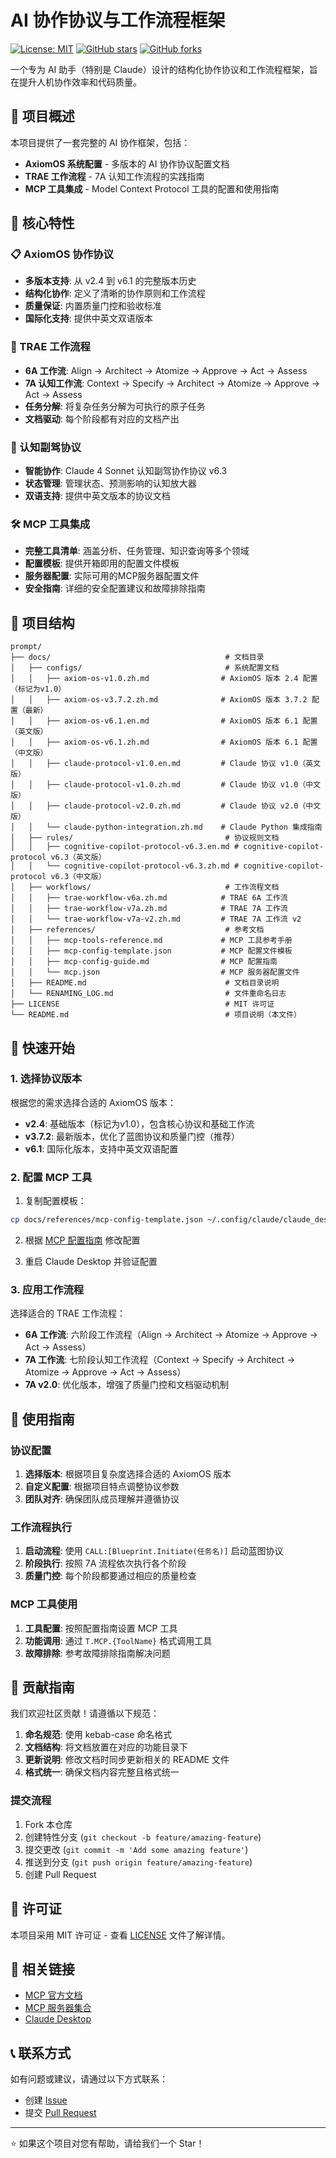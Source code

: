 # AI 协作协议与工作流程框架

[![License: MIT](https://img.shields.io/badge/License-MIT-yellow.svg)](https://opensource.org/licenses/MIT)
[![GitHub stars](https://img.shields.io/github/stars/IIXINGCHEN/prompt.svg)](https://github.com/IIXINGCHEN/prompt/stargazers)
[![GitHub forks](https://img.shields.io/github/forks/IIXINGCHEN/prompt.svg)](https://github.com/IIXINGCHEN/prompt/network)

一个专为 AI 助手（特别是 Claude）设计的结构化协作协议和工作流程框架，旨在提升人机协作效率和代码质量。

## 🎯 项目概述

本项目提供了一套完整的 AI 协作框架，包括：

- **AxiomOS 系统配置** - 多版本的 AI 协作协议配置文档
- **TRAE 工作流程** - 7A 认知工作流程的实践指南
- **MCP 工具集成** - Model Context Protocol 工具的配置和使用指南

## 🚀 核心特性

### 📋 AxiomOS 协作协议
- **多版本支持**: 从 v2.4 到 v6.1 的完整版本历史
- **结构化协作**: 定义了清晰的协作原则和工作流程
- **质量保证**: 内置质量门控和验收标准
- **国际化支持**: 提供中英文双语版本

### 🔄 TRAE 工作流程
- **6A 工作流**: Align → Architect → Atomize → Approve → Act → Assess
- **7A 认知工作流**: Context → Specify → Architect → Atomize → Approve → Act → Assess
- **任务分解**: 将复杂任务分解为可执行的原子任务
- **文档驱动**: 每个阶段都有对应的文档产出

### 🧠 认知副驾协议
- **智能协作**: Claude 4 Sonnet 认知副驾协作协议 v6.3
- **状态管理**: 管理状态、预测影响的认知放大器
- **双语支持**: 提供中英文版本的协议文档

### 🛠️ MCP 工具集成
- **完整工具清单**: 涵盖分析、任务管理、知识查询等多个领域
- **配置模板**: 提供开箱即用的配置文件模板
- **服务器配置**: 实际可用的MCP服务器配置文件
- **安全指南**: 详细的安全配置建议和故障排除指南

## 📁 项目结构

```
prompt/
├── docs/                                       # 文档目录
│   ├── configs/                                # 系统配置文档
│   │   ├── axiom-os-v1.0.zh.md                # AxiomOS 版本 2.4 配置（标记为v1.0）
│   │   ├── axiom-os-v3.7.2.zh.md              # AxiomOS 版本 3.7.2 配置（最新）
│   │   ├── axiom-os-v6.1.en.md                # AxiomOS 版本 6.1 配置（英文版）
│   │   ├── axiom-os-v6.1.zh.md                # AxiomOS 版本 6.1 配置（中文版）
│   │   ├── claude-protocol-v1.0.en.md         # Claude 协议 v1.0（英文版）
│   │   ├── claude-protocol-v1.0.zh.md         # Claude 协议 v1.0（中文版）
│   │   ├── claude-protocol-v2.0.zh.md         # Claude 协议 v2.0（中文版）
│   │   └── claude-python-integration.zh.md    # Claude Python 集成指南
│   ├── rules/                                  # 协议规则文档
│   │   ├── cognitive-copilot-protocol-v6.3.en.md # cognitive-copilot-protocol v6.3（英文版）
│   │   └── cognitive-copilot-protocol-v6.3.zh.md # cognitive-copilot-protocol v6.3（中文版）
│   ├── workflows/                              # 工作流程文档
│   │   ├── trae-workflow-v6a.zh.md            # TRAE 6A 工作流
│   │   ├── trae-workflow-v7a.zh.md            # TRAE 7A 工作流
│   │   └── trae-workflow-v7a-v2.zh.md         # TRAE 7A 工作流 v2
│   ├── references/                             # 参考文档
│   │   ├── mcp-tools-reference.md             # MCP 工具参考手册
│   │   ├── mcp-config-template.json           # MCP 配置文件模板
│   │   ├── mcp-config-guide.md                # MCP 配置指南
│   │   └── mcp.json                           # MCP 服务器配置文件
│   ├── README.md                               # 文档目录说明
│   └── RENAMING_LOG.md                         # 文件重命名日志
├── LICENSE                                     # MIT 许可证
└── README.md                                   # 项目说明（本文件）
```

## 🔧 快速开始

### 1. 选择协议版本

根据您的需求选择合适的 AxiomOS 版本：

- **v2.4**: 基础版本（标记为v1.0），包含核心协议和基础工作流
- **v3.7.2**: 最新版本，优化了蓝图协议和质量门控（推荐）
- **v6.1**: 国际化版本，支持中英文双语配置

### 2. 配置 MCP 工具

1. 复制配置模板：
```bash
cp docs/references/mcp-config-template.json ~/.config/claude/claude_desktop_config.json
```

2. 根据 [MCP 配置指南](docs/references/mcp-config-guide.md) 修改配置

3. 重启 Claude Desktop 并验证配置

### 3. 应用工作流程

选择适合的 TRAE 工作流程：

- **6A 工作流**: 六阶段工作流程（Align → Architect → Atomize → Approve → Act → Assess）
- **7A 工作流**: 七阶段认知工作流程（Context → Specify → Architect → Atomize → Approve → Act → Assess）
- **7A v2.0**: 优化版本，增强了质量门控和文档驱动机制

## 📖 使用指南

### 协议配置

1. **选择版本**: 根据项目复杂度选择合适的 AxiomOS 版本
2. **自定义配置**: 根据项目特点调整协议参数
3. **团队对齐**: 确保团队成员理解并遵循协议

### 工作流程执行

1. **启动流程**: 使用 `CALL:[Blueprint.Initiate(任务名)]` 启动蓝图协议
2. **阶段执行**: 按照 7A 流程依次执行各个阶段
3. **质量门控**: 每个阶段都要通过相应的质量检查

### MCP 工具使用

1. **工具配置**: 按照配置指南设置 MCP 工具
2. **功能调用**: 通过 `T.MCP.{ToolName}` 格式调用工具
3. **故障排除**: 参考故障排除指南解决问题

## 🤝 贡献指南

我们欢迎社区贡献！请遵循以下规范：

1. **命名规范**: 使用 kebab-case 命名格式
2. **文档结构**: 将文档放置在对应的功能目录下
3. **更新说明**: 修改文档时同步更新相关的 README 文件
4. **格式统一**: 确保文档内容完整且格式统一

### 提交流程

1. Fork 本仓库
2. 创建特性分支 (`git checkout -b feature/amazing-feature`)
3. 提交更改 (`git commit -m 'Add some amazing feature'`)
4. 推送到分支 (`git push origin feature/amazing-feature`)
5. 创建 Pull Request

## 📄 许可证

本项目采用 MIT 许可证 - 查看 [LICENSE](LICENSE) 文件了解详情。

## 🔗 相关链接

- [MCP 官方文档](https://modelcontextprotocol.io/)
- [MCP 服务器集合](https://github.com/modelcontextprotocol/servers)
- [Claude Desktop](https://claude.ai/desktop)

## 📞 联系方式

如有问题或建议，请通过以下方式联系：

- 创建 [Issue](https://github.com/IIXINGCHEN/prompt/issues)
- 提交 [Pull Request](https://github.com/IIXINGCHEN/prompt/pulls)

---

⭐ 如果这个项目对您有帮助，请给我们一个 Star！
